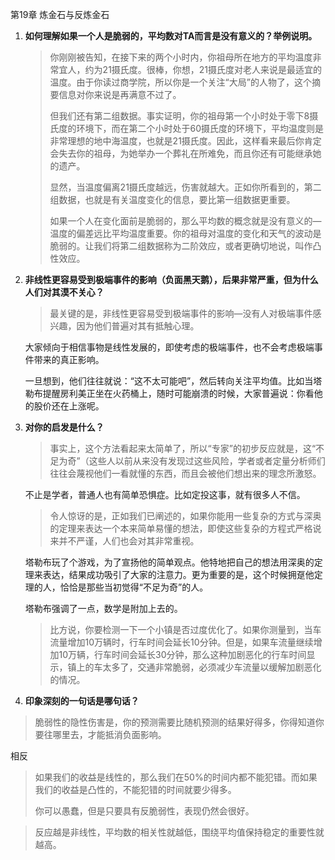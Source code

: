 第19章 炼金石与反炼金石

1. **如何理解如果⼀个⼈是脆弱的，平均数对TA⽽⾔是没有意义的？举例说明。**

   > 你刚刚被告知，在接下来的两个小时内，你祖母所在地方的平均温度非常宜人，约为21摄氏度。很棒，你想，21摄氏度对老人来说是最适宜的温度。由于你读过商学院，所以你是一个关注“大局”的人物了，这个摘要信息对你来说是再满意不过了。
   >
   > 但我们还有第二组数据。事实证明，你的祖母第一个小时处于零下8摄氏度的环境下，而在第二个小时处于60摄氏度的环境下，平均温度则是非常理想的地中海温度，也就是21摄氏度。因此，这样看来最后你肯定会失去你的祖母，为她举办一个葬礼在所难免，而且你还有可能继承她的遗产。 
   >
   > 显然，当温度偏离21摄氏度越远，伤害就越大。正如你所看到的，第二组数据，也就是有关温度变化的信息，要比第一组数据更重要。
   >
   > 如果一个人在变化面前是脆弱的，那么平均数的概念就是没有意义的—温度的偏差远比平均温度重要。你的祖母对温度的变化和天气的波动是脆弱的。让我们将第二组数据称为二阶效应，或者更确切地说，叫作凸性效应。

2. **⾮线性更容易受到极端事件的影响（负⾯⿊天鹅），后果⾮常严重，但为什么⼈们对其漠不关⼼？**

   > 最关键的是，非线性更容易受到极端事件的影响—没有人对极端事件感兴趣，因为他们普遍对其有抵触心理。

   大家倾向于相信事物是线性发展的，即使考虑的极端事件，也不会考虑极端事件带来的真正影响。

   一旦想到，他们往往就说：“这不太可能吧”，然后转向关注平均值。比如当塔勒布提醒房利美正坐在火药桶上，随时可能崩溃的时候，大家普遍说：你看他的股价还在上涨呢。

3. **对你的启发是什么？**

   > 事实上，这个方法看起来太简单了，所以“专家”的初步反应就是，这“不足为奇”（这些人以前从来没有发现过这些风险，学者或者定量分析师们往往会蔑视他们一看就懂的东西，而且会被他们想出来的理念所激怒。

   不止是学者，普通人也有简单恐惧症。比如定投这事，就有很多人不信。

   > 令人惊讶的是，正如我们已阐述的，如果你能用一些复杂的方式与深奥的定理来表达一个本来简单易懂的想法，即使这些复杂的方程式严格说来并不严谨，人们也会对其非常重视。

   塔勒布玩了个游戏，为了宣扬他的简单观点。他特地把自己的想法用深奥的定理来表达，结果成功吸引了大家的注意力。更为重要的是，这个时候拥趸他定理的人，恰恰是那些当初觉得“不足为奇”的人。

   塔勒布强调了一点，数学是附加上去的。

   > 比方说，你要检测一下一个小镇是否过度优化了。如果你测量到，当车流量增加10万辆时，行车时间会延长10分钟。但是，如果车流量继续增加10万辆，行车时间会延长30分钟，那么这种加剧恶化的行车时间显示，镇上的车太多了，交通非常脆弱，必须减少车流量以缓解加剧恶化的情况。

   

4. **印象深刻的⼀句话是哪句话？**

> 脆弱性的隐性伤害是，你的预测需要比随机预测的结果好得多，你得知道你要往哪里去，才能抵消负面影响。

相反

> 如果我们的收益是线性的，那么我们在50%的时间内都不能犯错。而如果我们的收益是凸性的，不能犯错的时间就要少得多。
>
> 你可以愚蠢，但是只要具有反脆弱性，表现仍然会很好。

> 反应越是非线性，平均数的相关性就越低，围绕平均值保持稳定的重要性就越高。